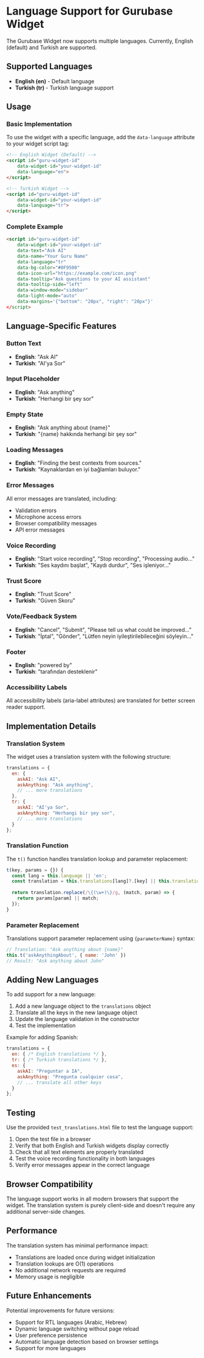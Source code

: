 # Language Support for Gurubase Widget

The Gurubase Widget now supports multiple languages. Currently, English (default) and Turkish are supported.

## Supported Languages

- **English (en)** - Default language
- **Turkish (tr)** - Turkish language support

## Usage

### Basic Implementation

To use the widget with a specific language, add the `data-language` attribute to your widget script tag:

```html
<!-- English Widget (Default) -->
<script id="guru-widget-id" 
    data-widget-id="your-widget-id"
    data-language="en">
</script>

<!-- Turkish Widget -->
<script id="guru-widget-id" 
    data-widget-id="your-widget-id"
    data-language="tr">
</script>
```

### Complete Example

```html
<script id="guru-widget-id" 
    data-widget-id="your-widget-id"
    data-text="Ask AI"
    data-name="Your Guru Name"
    data-language="tr"
    data-bg-color="#0F9500"
    data-icon-url="https://example.com/icon.png"
    data-tooltip="Ask questions to your AI assistant"
    data-tooltip-side="left"
    data-window-mode="sidebar"
    data-light-mode="auto"
    data-margins='{"bottom": "20px", "right": "20px"}'
</script>
```

## Language-Specific Features

### Button Text
- **English**: "Ask AI"
- **Turkish**: "AI'ya Sor"

### Input Placeholder
- **English**: "Ask anything"
- **Turkish**: "Herhangi bir şey sor"

### Empty State
- **English**: "Ask anything about {name}"
- **Turkish**: "{name} hakkında herhangi bir şey sor"

### Loading Messages
- **English**: "Finding the best contexts from sources."
- **Turkish**: "Kaynaklardan en iyi bağlamları buluyor."

### Error Messages
All error messages are translated, including:
- Validation errors
- Microphone access errors
- Browser compatibility messages
- API error messages

### Voice Recording
- **English**: "Start voice recording", "Stop recording", "Processing audio..."
- **Turkish**: "Ses kaydını başlat", "Kaydı durdur", "Ses işleniyor..."

### Trust Score
- **English**: "Trust Score"
- **Turkish**: "Güven Skoru"

### Vote/Feedback System
- **English**: "Cancel", "Submit", "Please tell us what could be improved..."
- **Turkish**: "İptal", "Gönder", "Lütfen neyin iyileştirilebileceğini söyleyin..."

### Footer
- **English**: "powered by"
- **Turkish**: "tarafından desteklenir"

### Accessibility Labels
All accessibility labels (aria-label attributes) are translated for better screen reader support.

## Implementation Details

### Translation System

The widget uses a translation system with the following structure:

```javascript
translations = {
  en: {
    askAI: "Ask AI",
    askAnything: "Ask anything",
    // ... more translations
  },
  tr: {
    askAI: "AI'ya Sor",
    askAnything: "Herhangi bir şey sor",
    // ... more translations
  }
};
```

### Translation Function

The `t()` function handles translation lookup and parameter replacement:

```javascript
t(key, params = {}) {
  const lang = this.language || 'en';
  const translation = this.translations[lang]?.[key] || this.translations.en[key] || key;
  
  return translation.replace(/\{(\w+)\}/g, (match, param) => {
    return params[param] || match;
  });
}
```

### Parameter Replacement

Translations support parameter replacement using `{parameterName}` syntax:

```javascript
// Translation: "Ask anything about {name}"
this.t('askAnythingAbout', { name: 'John' })
// Result: "Ask anything about John"
```

## Adding New Languages

To add support for a new language:

1. Add a new language object to the `translations` object
2. Translate all the keys in the new language object
3. Update the language validation in the constructor
4. Test the implementation

Example for adding Spanish:

```javascript
translations = {
  en: { /* English translations */ },
  tr: { /* Turkish translations */ },
  es: {
    askAI: "Preguntar a IA",
    askAnything: "Pregunta cualquier cosa",
    // ... translate all other keys
  }
};
```

## Testing

Use the provided `test_translations.html` file to test the language support:

1. Open the test file in a browser
2. Verify that both English and Turkish widgets display correctly
3. Check that all text elements are properly translated
4. Test the voice recording functionality in both languages
5. Verify error messages appear in the correct language

## Browser Compatibility

The language support works in all modern browsers that support the widget. The translation system is purely client-side and doesn't require any additional server-side changes.

## Performance

The translation system has minimal performance impact:
- Translations are loaded once during widget initialization
- Translation lookups are O(1) operations
- No additional network requests are required
- Memory usage is negligible

## Future Enhancements

Potential improvements for future versions:
- Support for RTL languages (Arabic, Hebrew)
- Dynamic language switching without page reload
- User preference persistence
- Automatic language detection based on browser settings
- Support for more languages 